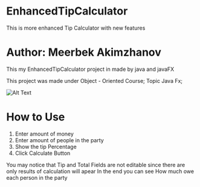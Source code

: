 # EnhancedTipCalculator
This is more enhanced Tip Calculator with new features

# Author: Meerbek Akimzhanov

This my EnhancedTipCalculator project in made by java and javaFX

This project was made under Object - Oriented Course; Topic Java Fx;


![Alt Text](https://i.postimg.cc/y6wtdDKT/Enhanced-Tip-Calculator.gif)
# How to Use

1) Enter amount of money
2) Enter amount of people in the party
3) Show the tip Percentage
5) Click Calculate Button

You may notice that Tip and Total Fields are not editable since there are only results of calculation will apear
In the end you can see How much owe each person in the party 
